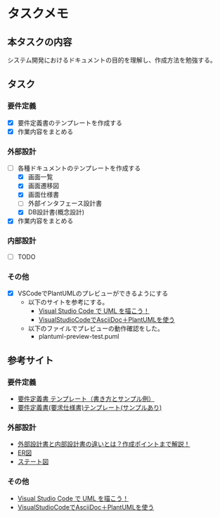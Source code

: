 # タスクメモ

## 本タスクの内容

システム開発におけるドキュメントの目的を理解し、作成方法を勉強する。

## タスク

### 要件定義

- [x] 要件定義書のテンプレートを作成する
- [x] 作業内容をまとめる

### 外部設計

- [ ] 各種ドキュメントのテンプレートを作成する
  - [x] 画面一覧
  - [x] 画面遷移図
  - [x] 画面仕様書
  - [ ] 外部インタフェース設計書
  - [x] DB設計書(概念設計)
- [x] 作業内容をまとめる

### 内部設計

- [ ] TODO

### その他

- [x] VSCodeでPlantUMLのプレビューができるようにする
  - 以下のサイトを参考にする。
    - [Visual Studio Code で UML を描こう！](https://qiita.com/couzie/items/9dedb834c5aff09ea7b2)
    - [VisualStudioCodeでAsciiDoc＋PlantUMLを使う](https://qiita.com/meitoo/items/1adb19690c5f891d5ef2)
  - 以下のファイルでプレビューの動作確認をした。
    - plantuml-preview-test.puml

## 参考サイト

### 要件定義

* [要件定義書 テンプレート（書き方とサンプル例）](https://notepm.jp/template/requirement-definition#:~:text=%E8%A6%81%E4%BB%B6%E5%AE%9A%E7%BE%A9%E6%9B%B8%E3%81%A8%E3%81%AF,%E7%A2%BA%E8%AA%8D%E3%81%A7%E3%81%8D%E3%82%8B%E5%BF%85%E8%A6%81%E3%81%8C%E3%81%82%E3%82%8A%E3%81%BE%E3%81%99%E3%80%82)
* [要件定義書(要求仕様書)テンプレート(サンプルあり)](https://bizroute.net/youkenteigi.html)

### 外部設計

* [外部設計書と内部設計書の違いとは？作成ポイントまで解説！](https://products.sint.co.jp/obdz/blog/design_doc_difference)
* [ER図](https://plantuml.com/ja/ie-diagram)
* [ステート図](https://plantuml.com/ja/state-diagram)

### その他

* [Visual Studio Code で UML を描こう！](https://qiita.com/couzie/items/9dedb834c5aff09ea7b2)
* [VisualStudioCodeでAsciiDoc＋PlantUMLを使う](https://qiita.com/meitoo/items/1adb19690c5f891d5ef2)
